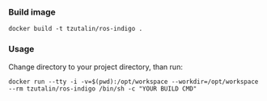 ### Build image
```
docker build -t tzutalin/ros-indigo .
```

### Usage
Change directory to your project directory, than run:
```
docker run --tty -i -v=$(pwd):/opt/workspace --workdir=/opt/workspace --rm tzutalin/ros-indigo /bin/sh -c "YOUR BUILD CMD"
```
